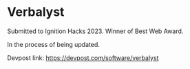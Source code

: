 # Verbalyst

Submitted to Ignition Hacks 2023. Winner of Best Web Award.

In the process of being updated.

Devpost link: https://devpost.com/software/verbalyst
